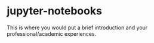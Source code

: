 # jupyter-notebooks
This is where you would put a brief introduction and your professional/academic experiences.
